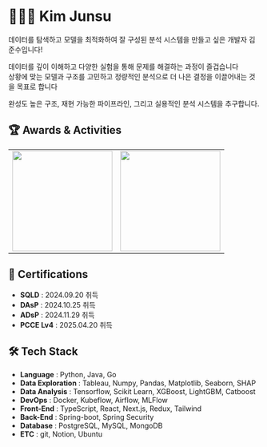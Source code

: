 # 🧑🏻‍💻 Kim Junsu

데이터를 탐색하고 모델을 최적화하여 잘 구성된 분석 시스템을 만들고 싶은 개발자 김준수입니다!

데이터를 깊이 이해하고 다양한 실험을 통해 문제를 해결하는 과정이 즐겁습니다  
상황에 맞는 모델과 구조를 고민하고 정량적인 분석으로 더 나은 결정을 이끌어내는 것을 목표로 합니다  

완성도 높은 구조, 재현 가능한 파이프라인, 그리고 실용적인 분석 시스템을 추구합니다.


## 🏆 Awards & Activities

<table>
<tr>
  <td>
    <img src="https://github-readme-stats.vercel.app/api/top-langs/?username=junsu0302&layout=compact&theme=tokyonight" height="200" style="display:block;"/>
  </td>
  <td>
    <img src="https://mazassumnida.wtf/api/v2/generate_badge?boj=NestNote" height="200" style="display:block;"/>
  </td>
</tr>
</table>




## 📜 Certifications

- **SQLD** : 2024.09.20 취득
- **DAsP** : 2024.10.25 취득
- **ADsP** : 2024.11.29 취득
- **PCCE Lv4** : 2025.04.20 취득

## 🛠 Tech Stack

- **Language** : Python, Java, Go
- **Data Exploration** : Tableau, Numpy, Pandas, Matplotlib, Seaborn, SHAP
- **Data Analysis** : Tensorflow, Scikit Learn, XGBoost, LightGBM, Catboost
- **DevOps** : Docker, Kubeflow, Airflow, MLFlow
- **Front-End** : TypeScript, React, Next.js, Redux, Tailwind
- **Back-End** : Spring-boot, Spring Security
- **Database** : PostgreSQL, MySQL, MongoDB
- **ETC** : git, Notion, Ubuntu

